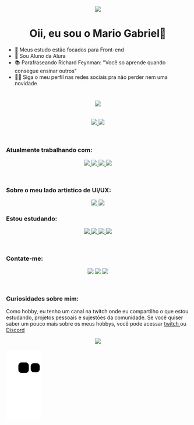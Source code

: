 <div align="center">
  <a href="https://github.com/Mar-io20">
  <img src="https://user-images.githubusercontent.com/72115747/146800128-28833b80-da45-4768-8213-61984328a51d.gif"/>
  </a>
</div>
<div align="center">
    
# Oii, eu sou o Mario Gabriel👋    
</div>

- 🦾 Meus estudo estão focados para Front-end
- 🧐 Sou Aluno da Alura
- 📚 Parafraseando Richard Feynman: "Você so aprende quando consegue ensinar outros"
- 🐱‍🏍 Siga o meu perfil nas redes sociais pra não perder nem uma novidade

#
<p align="center">
  <a href="https://github.com/Mar-io20/">
    <img src="http://github-readme-streak-stats.herokuapp.com?user=Mar-io20&theme=blueberry&hide_border=true&background=355C7D00&stroke=8B008B&dates=3CB371" />
  </a>
</p>
<br/>
   <div align="center">
    <a href="https://github.com/Mar-io20">
    <img height="180em" src="https://github-readme-stats.vercel.app/api?username=Mar-io20&show_icons=true&theme=tokyonight&include_all_commits=true&count_private=true"/>
    <img height="180em" src="https://github-readme-stats.vercel.app/api/top-langs/?username=Mar-io20&layout=compact&langs_count=7&theme=tokyonight"/>
    </a>
   </div>
<br/>

#
### Atualmente trabalhando com:
<p>
  <div align="center">
    <a href="https://github.com/Mar-io20">
        <img src="https://img.shields.io/badge/HTML5-E34F26?style=for-the-badge&logo=html5&logoColor=white"/>
        <img src="https://img.shields.io/badge/CSS3-1572B6?style=for-the-badge&logo=css3&logoColor=white"/>
        <img src="https://img.shields.io/badge/JavaScript-F7DF1E?style=for-the-badge&logo=javascript&logoColor=black"/>
        <img src="https://img.shields.io/badge/React-20232A?style=for-the-badge&logo=react&logoColor=61DAFB"/>
    <a/>
  </div>
</p>
<br/>

### Sobre o meu lado artistico de UI/UX:

<p>
  <div align="center">
    <a href="https://www.figma.com/file/aWnnAElLMA3uVYz9sqis8h/Layout-calendario-dekatrian?node-id=0%3A1" target="_blank">
    <img src="https://img.shields.io/badge/figma-483D8B?style=for-the-badge&logo=figma&logoColor=white"/>
    </a>
    <a href="https://www.behance.net/mario-gabriel" target="_blank">
    <img src="https://img.shields.io/badge/behance-0000CD?style=for-the-badge&logo=behance&logoColor=white"/>
    <a/>
  </div>
</p>

### Estou estudando:
<p>
  <div align="center">
    <a href="https://github.com/Mar-io20">
        <img src="https://img.shields.io/badge/Node.js-43853D?style=for-the-badge&logo=node.js&logoColor=white"/>
        <img src="https://img.shields.io/npm/types/typescript?label=%20%20&style=for-the-badge"/>
        <img src="https://img.shields.io/badge/Sass-CC6699?style=for-the-badge&logo=sass&logoColor=white"/>
        <img src="https://img.shields.io/badge/Java-ED8B00?style=for-the-badge&logo=java&logoColor=white"/>
    </a>
  </div>
</p>
    
<br/>


### Contate-me:
<p>
  <div align="center">
    <a href="https://www.linkedin.com/in/mario-gabriel/" target="_blank"><img src="https://img.shields.io/badge/-LinkedIn-%230077B5?style=for-the-badge&logo=linkedin&logoColor=white" target="_blank"></a>
    <a href="https://api.whatsapp.com/send?phone=5563984218043" target="_bank"><img src="https://img.shields.io/badge/WhatsApp-25D366?style=for-the-badge&logo=whatsapp&logoColor=white" target="_blank"></a> 
    <a href="https://discord.gg/fjeU9hVjsk" target="_blank"><img src="https://img.shields.io/badge/Discord-7289DA?style=for-the-badge&logo=discord&logoColor=white" target="_blank"></a>
  </div>
</p>
<br/>

### Curiosidades sobre mim:
<p>
    Como hobby, eu tenho um canal na twitch onde eu compartilho o que estou estudando, projetos pessoais e sujestões da comunidade. Se você quiser saber um pouco mais sobre os meus hobbys, você pode acessar <a href="https://www.twitch.tv/eu_sou_o_mario"> twitch </a> ou <a href="https://discord.gg/fjeU9hVjsk">Discord</a>
  <div align="center">
    <a href="https://www.twitch.tv/eu_sou_o_mario" target="_bank"><img src="https://img.shields.io/badge/Twitch-9146FF?style=for-the-badge&logo=twitch&logoColor=white" target="_blank"></a>
  </div>
</p>


<!-- Uma cobrinha que come os commits, fiquei com do de remover -->

![Snake animation](https://github.com/Mar-io20/Mar-io20/blob/output/github-contribution-grid-snake.svg) 

<!-- https://cursos.alura.com.br/retro/share/qOROFo2nd-CgmtEDN2xQRk6hgo4Jpp0GzISzPnWOEq4= -->
